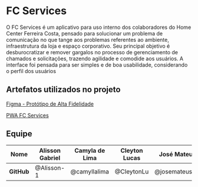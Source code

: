 # FC Services

O FC Services é um aplicativo para uso interno dos colaboradores do Home Center Ferreira Costa, pensado para solucionar um problema de comunicação no que tange aos problemas referentes ao ambiente, infraestrutura da loja e espaço corporativo. Seu principal objetivo é desburocratizar e remover gargalos no processo de gerenciamento de chamados e solicitações, trazendo agilidade e comodide aos usuários. A interface foi pensada para ser simples e de boa usabilidade, considerando o perfil dos usuários

## Artefatos utilizados no projeto

<a href="https://www.figma.com/file/QnStMGzTLxaX0EZZqu4RxM/Main?node-id=0-1&t=wZWNGiKG0Iqy9kSC-0">Figma - Protótipo de Alta Fidelidade</a>

<a href="https://newmobileapp-sqd-1.vercel.app/">PWA FC Services</a>

## Equipe

| **Nome**   | Alisson Gabriel | Camyla de Lima | Cleyton Lucas | José Mateus   | Larissa Ferreira | Pedro Mendonça | Wellington Braga | Erika Cibelly     |
| ---------- | --------------- | -------------- | ------------- | ------------- | ---------------- | -------------- | ---------------- | ----------------- |
| **GitHub** | @Alisson-1      | @camyllalima   | @CleytonLu    | @josemateusmz | @imlari          | @Pedromendonc  | @welllucky       | @ErikaCibellySx24 |
